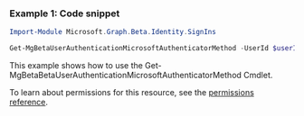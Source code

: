 ### Example 1: Code snippet

```powershellImport-Module Microsoft.Graph.Beta.Identity.SignIns

Get-MgBetaUserAuthenticationMicrosoftAuthenticatorMethod -UserId $userId -MicrosoftAuthenticatorAuthenticationMethodId $microsoftAuthenticatorAuthenticationMethodId
```
This example shows how to use the Get-MgBetaBetaUserAuthenticationMicrosoftAuthenticatorMethod Cmdlet.
To learn about permissions for this resource, see the [permissions reference](/graph/permissions-reference).

